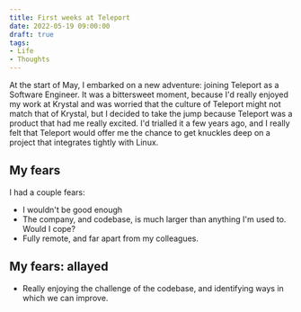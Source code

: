 ```yaml
---
title: First weeks at Teleport
date: 2022-05-19 09:00:00
draft: true
tags:
- Life
- Thoughts
---
```


At the start of May, I embarked on a new adventure: joining Teleport as a Software Engineer. It was a bittersweet moment, because I'd really enjoyed my work at Krystal and was worried that the culture of Teleport might not match that of Krystal, but I decided to take the jump because Teleport was a product that had me really excited. I'd trialled it a few years ago, and I really felt that Teleport would offer me the chance to get knuckles deep on a project that integrates tightly with Linux.

## My fears

I had a couple fears:

- I wouldn't be good enough
- The company, and codebase, is much larger than anything I'm used to. Would I cope?
- Fully remote, and far apart from my colleagues.

## My fears: allayed

- Really enjoying the challenge of the codebase, and identifying ways in which we can improve.